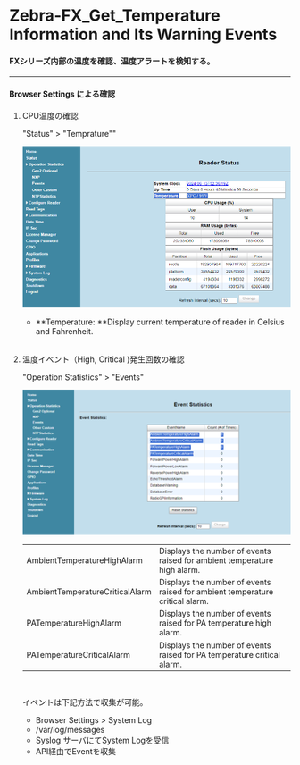 # Zebra-FX_Get_Temperature Information and Its Warning Events

#### FXシリーズ内部の温度を確認、温度アラートを検知する。

---



#### Browser Settings による確認	

1. CPU温度の確認

   "Status" > "Temprature""

   ![1718267190149](image/README/1718267190149.png)

   * **Temperature: **Display current temperature of reader in Celsius and Fahrenheit.

   </br>
2. 温度イベント（High, Critical )発生回数の確認

   "Operation Statistics" > "Events"

   ![1718267163207](image/README/1718267163207.png)

   |                                 |                                                                              |
   | ------------------------------- | ---------------------------------------------------------------------------- |
   | AmbientTemperatureHighAlarm     | Displays the number of events raised for ambient temperature high alarm.     |
   | AmbientTemperatureCriticalAlarm | Displays the number of events raised for ambient temperature critical alarm. |
   | PATemperatureHighAlarm          | Displays the number of events raised for PA temperature high alarm.          |
   | PATemperatureCriticalAlarm      | Displays the number of events raised for PA temperature critical alarm.      |

   </br>

   イベントは下記方法で収集が可能。

   - Browser Settings > System Log
   - /var/log/messages
   - Syslog サーバにてSystem Logを受信
   - API経由でEventを収集
